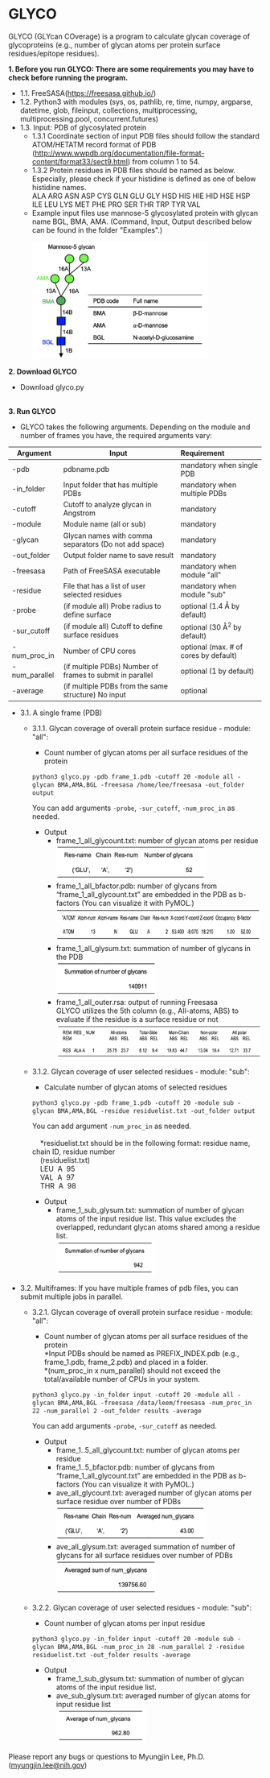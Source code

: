 # GLYCO

GLYCO (GLYcan COverage) is a program to calculate glycan coverage of glycoproteins (e.g., number of glycan atoms per protein surface residues/epitope residues).

**1. Before you run GLYCO: There are some requirements you may have to check before running the program.<br />**
   - 1.1. FreeSASA(https://freesasa.github.io/) 
   - 1.2. Python3 with modules (sys, os, pathlib, re, time, numpy, argparse, datetime, glob, fileinput, collections, multiprocessing, multiprocessing.pool, concurrent.futures)<br />
   - 1.3. Input: PDB of glycosylated protein
      - 1.3.1 Coordinate section of input PDB files should follow the standard ATOM/HETATM record format of PDB (http://www.wwpdb.org/documentation/file-format-content/format33/sect9.html) from column 1 to 54.<br />
      - 1.3.2 Protein residues in PDB files should be named as below. Especially, please check if your histidine is defined as one of below histidine names.<br />
    ALA ARG ASN ASP CYS GLN GLU GLY HSD HIS HIE HID HSE HSP ILE LEU LYS MET PHE PRO SER THR TRP TYR VAL<br />
      - Example input files use mannose-5 glycosylated protein with glycan name BGL, BMA, AMA.
        (Command, Input, Output described below can be found in the folder "Examples".)<br /><br />
        <img src="https://github.com/myungjinlee/GLYCO/blob/main/images/man5.png" width="350" height="230"><br />
        
**2. Download GLYCO** <br />
   - Download glyco.py<br /><br />

**3. Run GLYCO<br />**
   - GLYCO takes the following arguments. Depending on the module and number of frames you have, the required arguments vary:<br />
    
   | Argument         | Input                                                      | Requirement                  |
   | ---------------- |------------------------------------------------------------| :----------------------------|
   | -pdb             | pdbname.pdb                                                | mandatory when single PDB    |
   | -in_folder       | Input folder that has multiple PDBs                        | mandatory when multiple PDBs |
   | -cutoff          | Cutoff to analyze glycan in Angstrom                       | mandatory                    |
   | -module          | Module name (all or sub)                                   | mandatory                    |
   | -glycan          | Glycan names with comma separators (Do not add space)      | mandatory                    |
   | -out_folder      | Output folder name to save result                          | mandatory                    |
   | -freesasa        | Path of FreeSASA executable                                | mandatory when module "all"  |
   | -residue         | File that has a list of user selected residues             | mandatory when module "sub"  |
   | -probe           | (if module all) Probe radius to define surface             | optional (1.4 &#197; by default)  |
   | -sur_cutoff      | (if module all) Cutoff to define surface residues          | optional (30 &#197;<sup>2</sup> by default) |
   | -num_proc_in     | Number of CPU cores                                        | optional (max. # of cores by default)|
   | -num_parallel    | (if multiple PDBs) Number of frames to submit in parallel  | optional (1 by default)      |
   | -average         | (if multiple PDBs from the same structure) No input        | optional                     |
   
     
   - 3.1. A single frame (PDB)<br />
     - 3.1.1. Glycan coverage of overall protein surface residue -  module: "all":<br />
     
       - Count number of glycan atoms per all surface residues of the protein<br />
       ```
       python3 glyco.py -pdb frame_1.pdb -cutoff 20 -module all -glycan BMA,AMA,BGL -freesasa /home/lee/freesasa -out_folder output 
       ```
       You can add arguments ```-probe```, ```-sur_cutoff```, ```-num_proc_in``` as needed. <br />

       - Output<br /> 
         - frame_1_all_glycount.txt: number of glycan atoms per residue<br />
           <img src="https://github.com/myungjinlee/GLYCO/blob/main/images/F1.png" width="300" height="70"> 
         - frame_1_all_bfactor.pdb: number of glycans from “frame_1_all_glycount.txt” are embedded in the PDB as b-factors (You can visualize it with PyMOL.)<br /> 
           <img src="https://github.com/myungjinlee/GLYCO/blob/main/images/F2.png" width="680" height="70">                         
         - frame_1_all_glysum.txt: summation of number of glycans in the PDB<br />
           <img src="https://github.com/myungjinlee/GLYCO/blob/main/images/F3.png" width="200" height="70">
         - frame_1_all_outer.rsa: output of running Freesasa <br />
        GLYCO utilizes the 5th column (e.g., All-atoms, ABS) to evaluate if the residue is a surface residue or not <br />
          <img src="https://github.com/myungjinlee/GLYCO/blob/main/images/F4.png" width="550" height="70"> <br />
          
     - 3.1.2. Glycan coverage of user selected residues - module: "sub":<br />
       
       - Calculate number of glycan atoms of selected residues<br />
       ```
       python3 glyco.py -pdb frame_1.pdb -cutoff 20 -module sub -glycan BMA,AMA,BGL -residue residuelist.txt -out_folder output
       ```
       You can add argument ```-num_proc_in``` as needed. <br /><br />
         &nbsp; &nbsp; *residuelist.txt should be in the following format: residue name, chain ID, residue number<br />
            &nbsp; &nbsp; (residuelist.txt)<br />
            &nbsp; &nbsp;  LEU&nbsp; A&nbsp;  95<br />
            &nbsp; &nbsp;  VAL&nbsp; A&nbsp;  97<br />
            &nbsp; &nbsp;  THR&nbsp; A&nbsp;  98<br />

        - Output<br /> 
          - frame_1_sub_glysum.txt: summation of number of glycan atoms of the input residue list. This value excludes the overlapped, redundant glycan atoms shared among a residue list. <br />
            <img src="https://github.com/myungjinlee/GLYCO/blob/main/images/F5.png" width="200" height="70">
          
   - 3.2. Multiframes: If you have multiple frames of pdb files, you can submit multiple jobs in parallel.<br />
     - 3.2.1. Glycan coverage of overall protein surface residue - module: "all":<br />
       - Count number of glycan atoms per all surface residues of the protein <br />
        *Input PDBs should be named as PREFIX_INDEX.pdb (e.g., frame_1.pdb, frame_2.pdb) and placed in a folder.<br />
        *(num_proc_in x num_parallel) should not exceed the total/available number of CPUs in your system.<br />
       ```
       python3 glyco.py -in_folder input -cutoff 20 -module all -glycan BMA,AMA,BGL -freesasa /data/leem/freesasa -num_proc_in 22 -num_parallel 2 -out_folder results -average
       ```
       
       You can add arguments ```-probe```, ```-sur_cutoff``` as needed. <br />
       - Output<br /> 
         - frame_1..5_all_glycount.txt: number of glycan atoms per residue<br />
         - frame_1..5_bfactor.pdb: number of glycans from “frame_1_all_glycount.txt” are embedded in the PDB as b-factors (You can visualize it with PyMOL.)<br /> 
         - ave_all_glycount.txt: averaged number of glycan atoms per surface residue over number of PDBs<br />
           <img src="https://github.com/myungjinlee/GLYCO/blob/main/images/F6.png" width="300" height="70">
         - ave_all_glysum.txt: averaged summation of number of glycans for all surface residues over number of PDBs <br /> 
           <img src="https://github.com/myungjinlee/GLYCO/blob/main/images/F7.png" width="200"  height="70">
        
     - 3.2.2. Glycan coverage of user selected residues - module: "sub":<br />
       - Count number of glycan atoms per input residue
         
       ```
       python3 glyco.py -in_folder input -cutoff 20 -module sub -glycan BMA,AMA,BGL -num_proc_in 28 -num_parallel 2 -residue residuelist.txt -out_folder results -average
       ```
       - Output<br /> 
         - frame_1_sub_glysum.txt: summation of number of glycan atoms of the input residue list.<br />
         - ave_sub_glysum.txt: averaged number of glycan atoms for input residue list <br />
           <img src="https://github.com/myungjinlee/GLYCO/blob/main/images/F8.png" width="180" height="70"> <br /> 
 
 Please report any bugs or questions to Myungjin Lee, Ph.D. (myungjin.lee@nih.gov)
      
